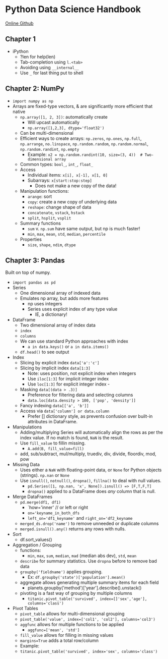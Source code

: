 # Python Data Science Handbook

[Online Github](https://jakevdp.github.io/PythonDataScienceHandbook/)


## Chapter 1

- iPython
	- ?len for help(len)
	- Tab-completion using `l.<tab>`
	- Avoiding using `__internal__`
	- Use `_` for last thing put to shell

## Chapter 2: NumPy

- `import numpy as np`
- Arrays are fixed-type vectors, & are significantly more efficient that native 
	- `np.array([1, 2, 3])`: automatically create
		- Will upcast automatically
		- `np.array([1,2,3], dtype='float32')`
	- Can be multi-dimensional
	- Efficient ways to create arrays: `np.zeros`, `np.ones`, `np.full`, `np.arrange`, `no.linspace`, `np.random.random`, `np.random.normal`, `np.random.randint`, `np.empty` 
		- Example: `x2 = np.random.randint(10, size=(3, 4))  # Two-dimensional array`
	- Common types: `bool_`, `int_`, `float_`
	- Access
		- Individual items: `x[i], x[-1], x[1, 0]`
		- Subarrays: `x[start:stop:step]`
			- Does not make a new copy of the data!
	- Manipulation functions:
		- `arange`: sort
		- `copy`: create a new copy of underlying data
		- `reshape`: change shape of data
		- `concatenate`, `vstack`, `hstack`
		- `split`, `hsplit`, `vsplit`
	- Summary functions
		- `sum` v. `np.sum` have same output, but np is much faster!
		- `min`, `max`, `mean`, `std`, `median`, `percentile`
	- Properties
		- `size`, `shape`, `ndim`, `dtype`

## Chapter 3: Pandas

Built on top of numpy.

- `import pandas as pd`
- Series
	- One dimensional array of indexed data
	- Emulates np array, but adds more features
		- np uses integers
		- Series uses explicit index of any type value
			- IE, a dictionary!
- DataFrame
	- Two dimensional array of index data
	- `index`
	- `columns`
	- We can use standard Python approaches with index
		- `a in data.keys()` or `a in data.items()`
	- `df.head()` to see output
- Index
	- Slicing by explicit index `data['a':'c']`
	- Slicing by implicit index `data[1:3]`
		- Note: uses position, not explicit index when integers
		- Use `iloc[1:3]` for implicit integer index
		- Use `loc[1:3]` for explicit integer index		- 
	- Masking `data[(data > .3)]`
		- Preference for filtering data and selecting columns
		- `data.loc[data.density > 100, ['pop', 'density']]`
	- Fancy indexing `data[['a', 'b']]`
	- Access via `data['column'] or data.column`
		- Prefer [] dictionary style, as prevents confusion over built-in attributes in DataFrame.
- Manipulations
	- Adding/multiplying Series will automatically align the rows as per the index value. If no match is found, `NaN` is the result.
	- Use `fill_value` to fillin missing.
		- `A.add(B, fill_value=fill)`
	- add, sub/subtract, mul/multiply, truediv, div, divide, floordiv, mod, pow
- Missing Data
	- Uses either a `NaN` with floating-point data, or `None` for Python objects (strings).  `np.nan` or `None`
	- Use `isnull()`, `notnull()`, `dropna()`, `fillna()` to deal with null values.
		- `pd.Series([1, np.nan, 'x', None]).isnull() => [F,T,F,T]`
		- `dropna()` applied to a DataFrame does *any* column that is null.
- Merge DataFrames
	- `pd.merge(df1, df1)`
		- `how='inner' // or left or right
		- `on='keyname_in_both_dfs`
		- `left_on='df1_keyname'` and `right_on='df2_keyname`
	- `merged_ds.drop('name')` to remove unneeded or duplicate columns
	- `merged.isnull().any()` returns any rows with nulls.
- Sort
	- df.sort_values()
- Aggregation / Grouping
	- functions: 
		- `min`, `max`, `sum`, `median`, `mad` (median abs dev), `std`, `mean`
	- `describe` for summary statistics. Use `dropna` before to remove bad data
	- `groupby('fieldname')` applies grouping. 
		- Ex: `df.groupby('state')['population'].mean()`
	- aggregate allows generating multiple summary items for each field
		- planets.groupby('method')['year'].describe().unstack()
	- pivoting is a fast way of grouping by multiple columns
		- `titanic.pivot_table('survived', index=[]'sex','age'], columns='class')`
- Pivot Tables
	- `pivot_table` allows for multi-dimensional grouping
	- `pivot_table('value', index=['col1', 'col2'], columns='col3')`
	- `aggfunc` allows for multiple functions to be applied
		- `aggfunc=['mean', 'std']`
	- `fill_value` allows for filling in missing values
	- `margins=True` adds a total row/column
	- Example:
	- `titanic.pivot_table('survived', index='sex', columns='class')`


